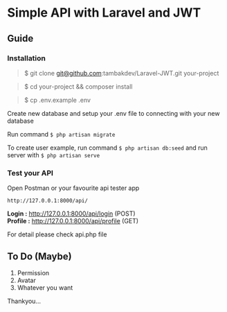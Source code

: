# Simple API with Laravel and JWT



## Guide


### Installation

> $ git clone git@github.com:tambakdev/Laravel-JWT.git your-project

> $ cd your-project && composer install

> $ cp .env.example .env

Create new database and setup your .env file to connecting with your new database

Run command ``` $ php artisan migrate ``` 

To create user example, run command ``` $ php artisan db:seed ``` and run server with ``` $ php artisan serve ```

### Test your API
Open Postman or your favourite api tester app

``` http://127.0.0.1:8000/api/ ```

**Login :** http://127.0.0.1:8000/api/login (POST)
<br>
**Profile :** http://127.0.0.1:8000/api/profile (GET)

For detail please check api.php file
 

## To Do (Maybe)

1. Permission
2. Avatar
3. Whatever you want

Thankyou...